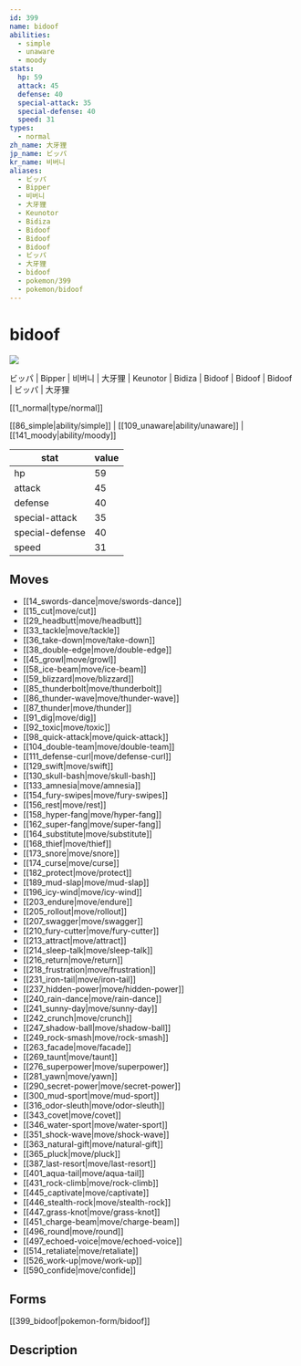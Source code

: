 ```yaml
---
id: 399
name: bidoof
abilities:
  - simple
  - unaware
  - moody
stats:
  hp: 59
  attack: 45
  defense: 40
  special-attack: 35
  special-defense: 40
  speed: 31
types:
  - normal
zh_name: 大牙狸
jp_name: ビッパ
kr_name: 비버니
aliases:
  - ビッパ
  - Bipper
  - 비버니
  - 大牙狸
  - Keunotor
  - Bidiza
  - Bidoof
  - Bidoof
  - Bidoof
  - ビッパ
  - 大牙狸
  - bidoof
  - pokemon/399
  - pokemon/bidoof
---
```

# bidoof

![](https://raw.githubusercontent.com/PokeAPI/sprites/master/sprites/pokemon/399.png)

ビッパ | Bipper | 비버니 | 大牙狸 | Keunotor | Bidiza | Bidoof | Bidoof | Bidoof | ビッパ | 大牙狸

[[1_normal|type/normal]]

[[86_simple|ability/simple]] | [[109_unaware|ability/unaware]] | [[141_moody|ability/moody]]

|stat|value|
|---|---|
|hp|59|
|attack|45|
|defense|40|
|special-attack|35|
|special-defense|40|
|speed|31|


## Moves

- [[14_swords-dance|move/swords-dance]]
- [[15_cut|move/cut]]
- [[29_headbutt|move/headbutt]]
- [[33_tackle|move/tackle]]
- [[36_take-down|move/take-down]]
- [[38_double-edge|move/double-edge]]
- [[45_growl|move/growl]]
- [[58_ice-beam|move/ice-beam]]
- [[59_blizzard|move/blizzard]]
- [[85_thunderbolt|move/thunderbolt]]
- [[86_thunder-wave|move/thunder-wave]]
- [[87_thunder|move/thunder]]
- [[91_dig|move/dig]]
- [[92_toxic|move/toxic]]
- [[98_quick-attack|move/quick-attack]]
- [[104_double-team|move/double-team]]
- [[111_defense-curl|move/defense-curl]]
- [[129_swift|move/swift]]
- [[130_skull-bash|move/skull-bash]]
- [[133_amnesia|move/amnesia]]
- [[154_fury-swipes|move/fury-swipes]]
- [[156_rest|move/rest]]
- [[158_hyper-fang|move/hyper-fang]]
- [[162_super-fang|move/super-fang]]
- [[164_substitute|move/substitute]]
- [[168_thief|move/thief]]
- [[173_snore|move/snore]]
- [[174_curse|move/curse]]
- [[182_protect|move/protect]]
- [[189_mud-slap|move/mud-slap]]
- [[196_icy-wind|move/icy-wind]]
- [[203_endure|move/endure]]
- [[205_rollout|move/rollout]]
- [[207_swagger|move/swagger]]
- [[210_fury-cutter|move/fury-cutter]]
- [[213_attract|move/attract]]
- [[214_sleep-talk|move/sleep-talk]]
- [[216_return|move/return]]
- [[218_frustration|move/frustration]]
- [[231_iron-tail|move/iron-tail]]
- [[237_hidden-power|move/hidden-power]]
- [[240_rain-dance|move/rain-dance]]
- [[241_sunny-day|move/sunny-day]]
- [[242_crunch|move/crunch]]
- [[247_shadow-ball|move/shadow-ball]]
- [[249_rock-smash|move/rock-smash]]
- [[263_facade|move/facade]]
- [[269_taunt|move/taunt]]
- [[276_superpower|move/superpower]]
- [[281_yawn|move/yawn]]
- [[290_secret-power|move/secret-power]]
- [[300_mud-sport|move/mud-sport]]
- [[316_odor-sleuth|move/odor-sleuth]]
- [[343_covet|move/covet]]
- [[346_water-sport|move/water-sport]]
- [[351_shock-wave|move/shock-wave]]
- [[363_natural-gift|move/natural-gift]]
- [[365_pluck|move/pluck]]
- [[387_last-resort|move/last-resort]]
- [[401_aqua-tail|move/aqua-tail]]
- [[431_rock-climb|move/rock-climb]]
- [[445_captivate|move/captivate]]
- [[446_stealth-rock|move/stealth-rock]]
- [[447_grass-knot|move/grass-knot]]
- [[451_charge-beam|move/charge-beam]]
- [[496_round|move/round]]
- [[497_echoed-voice|move/echoed-voice]]
- [[514_retaliate|move/retaliate]]
- [[526_work-up|move/work-up]]
- [[590_confide|move/confide]]

## Forms



[[399_bidoof|pokemon-form/bidoof]]

## Description



